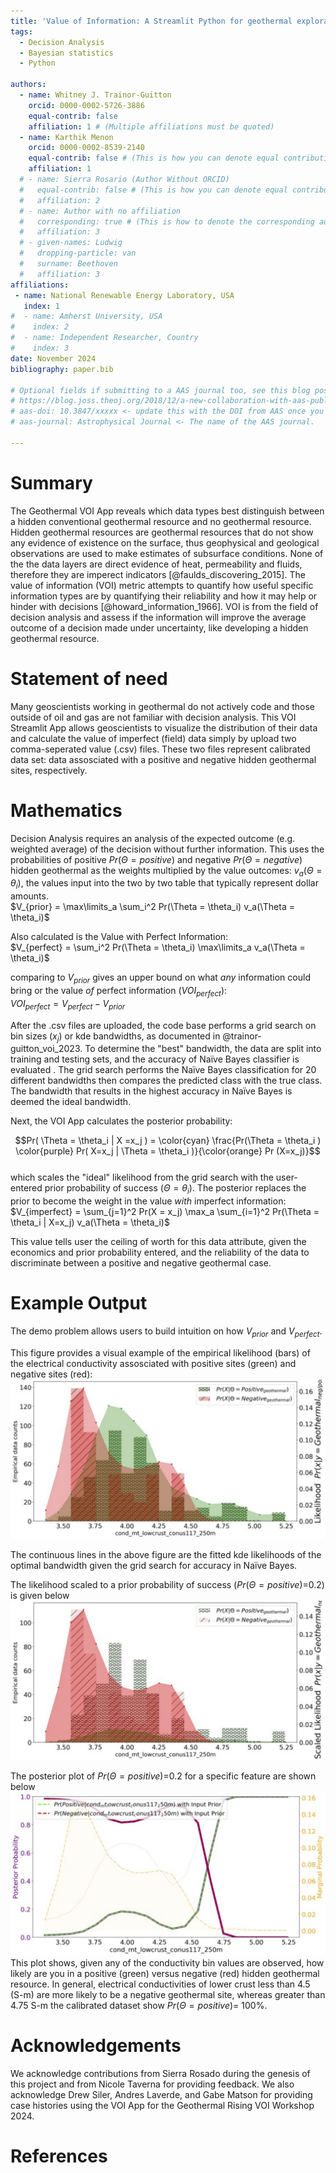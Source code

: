 ```yaml
---
title: 'Value of Information: A Streamlit Python for geothermal exploration'
tags:
  - Decision Analysis
  - Bayesian statistics
  - Python

authors:
  - name: Whitney J. Trainor-Guitton
    orcid: 0000-0002-5726-3886
    equal-contrib: false
    affiliation: 1 # (Multiple affiliations must be quoted)
  - name: Karthik Menon
    orcid: 0000-0002-8539-2140
    equal-contrib: false # (This is how you can denote equal contributions between multiple authors)
    affiliation: 1
  # - name: Sierra Rosario (Author Without ORCID)
  #   equal-contrib: false # (This is how you can denote equal contributions between multiple authors)
  #   affiliation: 2
  # - name: Author with no affiliation
  #   corresponding: true # (This is how to denote the corresponding author)
  #   affiliation: 3
  # - given-names: Ludwig
  #   dropping-particle: van
  #   surname: Beethoven
  #   affiliation: 3
affiliations:
 - name: National Renewable Energy Laboratory, USA
   index: 1
#  - name: Amherst University, USA
#    index: 2
#  - name: Independent Researcher, Country
#    index: 3
date: November 2024
bibliography: paper.bib

# Optional fields if submitting to a AAS journal too, see this blog post:
# https://blog.joss.theoj.org/2018/12/a-new-collaboration-with-aas-publishing
# aas-doi: 10.3847/xxxxx <- update this with the DOI from AAS once you know it.
# aas-journal: Astrophysical Journal <- The name of the AAS journal.

---
```


# Summary

The Geothermal VOI App reveals which data types best distinguish between a 
hidden conventional geothermal resource and no geothermal resource. Hidden 
geothermal resources are geothermal resources that do not show any evidence
of existence on the surface, thus geophysical and geological observations 
are used to make estimates of subsurface conditions. None of the the data 
layers are direct evidence of heat, permeability and fluids, therefore 
they are imperect indicators [@faulds_discovering_2015]. The value of information (VOI) metric 
attempts to quantify how useful specific information types are
by quantifying their reliability and how it may help or hinder with decisions [@howard_information_1966]. 
VOI is from the field of decision analysis and assess if the information will
improve the average outcome of a decision made under uncertainty, like
developing a hidden geothermal resource.

# Statement of need

Many geoscientists working in geothermal do not actively code and those outside 
of oil and gas are not familiar with decision analysis. This VOI Streamlit
 App allows geoscientists to visualize the distribution of their data and calculate
 the value of imperfect (field) data simply by upload two comma-seperated value (.csv) files. 
 These two files represent calibrated data set: data assosciated with a positive and negative hidden geothermal
  sites, respectively.

# Mathematics

Decision Analysis requires an analysis of the expected outcome (e.g. weighted average) 
of the decision without further information. This uses the probabilities of positive $Pr(\Theta = positive)$ and negative $Pr(\Theta = negative)$
hidden geothermal as the weights multiplied by the value outcomes: $v_a(\Theta = \theta_i)$, the values input into the two by two table that typically represent dollar amounts.  <br />
 $V_{prior} = \max\limits_a \sum_i^2 Pr(\Theta = \theta_i) v_a(\Theta = \theta_i)$
<!-- The prior probability $Pr(\Theta = \theta_i)$ where there are two $\theta_i)$:  $i ={negative, positve}$ -->
Also calculated is the Value with Perfect Information:  <br />
 $V_{perfect} = \sum_i^2 Pr(\Theta = \theta_i) \max\limits_a v_a(\Theta = \theta_i)$
  <!-- \Sigma_{i=1}^2 Pr(\Theta = \theta_i) \max\limits_a v_a(\theta_i) \ \  \forall a  -->
comparing to $V_{prior}$ gives an upper bound on what *any* information could bring or the value *of* perfect information ($VOI_{perfect}$): \
$VOI_{perfect} = V_{perfect}- V_{prior}$

After the .csv files are uploaded, the code base performs a grid search on bin sizes ($x_j$) or kde bandwidths, as documented in @trainor-guitton_voi_2023. To determine the "best" bandwidth, the data are split into training and testing sets, and the accuracy of Naïve Bayes classifier is evaluated . The grid search performs the Naïve Bayes classification for 20 different bandwidths then compares the predicted class with the true class.  The bandwidth that results in the highest accuracy in Naïve Bayes is deemed the ideal bandwidth.

Next, the VOI App calculates the posterior probability: 
<!-- Double dollars make self-standing equations: -->
$$Pr( \Theta = \theta_i | X =x_j ) = \color{cyan} \frac{Pr(\Theta = \theta_i ) 
\color{purple} Pr( X=x_j | \Theta = \theta_i )}{\color{orange} Pr (X=x_j)}$$ \
which scales the "ideal" likelihood from the grid search with the user-entered prior probability of success ($\Theta = \theta_i$).
The posterior replaces the prior to become the weight in the value *with* imperfect information: \
$V_{imperfect} = \sum_{j=1}^2 Pr(X = x_j) \max_a \sum_{i=1}^2  Pr(\Theta = \theta_i | X=x_j)  v_a(\Theta = \theta_i)$

This value tells user the ceiling of worth for this data attribute, given the economics and prior probability entered, and the reliability of the data to discriminate between a positive and negative geothermal case.

# Example Output 
The demo problem allows users to build intuition on how $V_{prior}$ and $V_{perfect}$.

This figure provides a visual example of the empirical likelihood (bars) of the electrical conductivity assosciated with positive sites (green) and negative sites (red): 
![Likelihoods of Electrical Conductivity of Lower Crust for INGENIOUS area.\label{fig:Likelihood_CondLowCrust}](Likelihood_CondLowCrust.png)


The continuous lines in the above figure are the fitted kde likelihoods of the optimal bandwidth given the grid search for accuracy in Naïve Bayes. 

The likelihood scaled to a prior probability of success ($Pr(\Theta = positive$)=0.2) is given below
![Prior-Scaled Likelihoods of Electrical Conductivity of Lower Crust for INGENIOUS area.\label{fig:Scaled20Likelihood_CondLowCrust}](Scaled20Likelihood_CondLowCrust.png)


The posterior plot of $Pr(\Theta = positive$)=0.2 for a specific feature are shown below
![Posterior of Electrical Conductivity of Lower Crust for INGENIOUS area.\label{fig:Posterior_Prior20}](Posterior_Prior20.png)
This plot shows, given any of the conductivity bin values are observed, how likely are you in a positive (green) versus negative (red) hidden geothermal resource. In general, electrical conductivities of lower crust less than 4.5 (S-m) are more likely to be a negative geothermal site, whereas greater than 4.75 S-m the calibrated dataset show $Pr(\Theta = positive)$= 100%. 

# Acknowledgements
We acknowledge contributions from Sierra Rosado during the genesis of this project and from Nicole Taverna for providing feedback. 
We also acknowledge Drew Siler, Andres Laverde, and Gabe Matson for providing case histories using the VOI App for the Geothermal Rising VOI Workshop 2024.

# References

